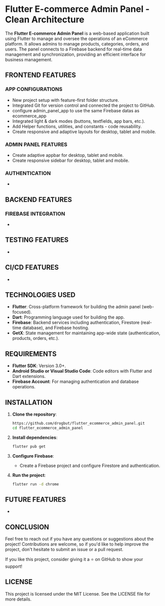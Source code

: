 # Flutter E-commerce Admin Panel - Clean Architecture

The **Flutter E-commerce Admin Panel** is a web-based application built using Flutter to manage and oversee the operations of an eCommerce platform. It allows admins to manage products, categories, orders, and users. The panel connects to a Firebase backend for real-time data management and synchronization, providing an efficient interface for business management.

## FRONTEND FEATURES
### APP CONFIGURATIONS
* New project setup with feature-first folder structure.
* Integrated Git for version control and connected the project to GitHub. 
* configure admin_panel_app to use the same Firebase datas as ecommerce_app
* Integrated light & dark modes (buttons, textfields, app bars, etc.).
* Add Helper functions, utilities, and constants - code reusability.
* Create responsive and adaptive layouts for desktop, tablet and mobile.

### ADMIN PANEL FEATURES
* Create adaptive appbar for desktop, tablet and mobile.
* Create responsive sidebar for desktop, tablet and mobile.

### AUTHENTICATION
* 

## BACKEND FEATURES
### FIREBASE INTEGRATION
* 

## TESTING FEATURES
* 

## CI/CD FEATURES
* 

## TECHNOLOGIES USED
* **Flutter**: Cross-platform framework for building the admin panel (web-focused).
* **Dart**: Programming language used for building the app.
* **Firebase**: Backend services including authentication, Firestore (real-time database), and Firebase hosting.
* **GetX**: State management for maintaining app-wide state (authentication, products, orders, etc.).

## REQUIREMENTS
* **Flutter SDK**: Version 3.0+.
* **Android Studio or Visual Studio Code**: Code editors with Flutter and Dart extensions.
* **Firebase Account**: For managing authentication and database operations.

## INSTALLATION

1. **Clone the repository**:
    ```bash
    https://github.com/drogbut/flutter_ecommerce_admin_panel.git
    cd flutter_ecommerce_admin_panel
    ```

2. **Install dependencies**:
    ```bash
    flutter pub get
    ```

3. **Configure Firebase**:
    * Create a Firebase project and configure Firestore and authentication.

4. **Run the project**:
    ```bash
    flutter run -d chrome
    ```

## FUTURE FEATURES
* 

## CONCLUSION
Feel free to reach out if you have any questions or suggestions about the project! Contributions are welcome, so if you'd like to help improve the project, don't hesitate to submit an issue or a pull request.

If you like this project, consider giving it a ⭐ on GitHub to show your support!

## LICENSE
This project is licensed under the MIT License. See the LICENSE file for more details.

